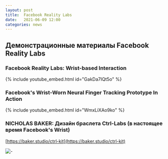 ```yaml
---
layout: post
title:  Facebook Reality Labs
date:   2021-06-09 12:00
categories: news
---
```

## Демонстрационные материалы Facebook Reality Labs

### Facebook Reality Labs: Wrist-based Interaction

{% include youtube_embed.html id="GakDa7IQt5o" %}


### Facebook's Wrist-Worn Neural Finger Tracking Prototype In Action

{% include youtube_embed.html id="WmxLiXAo9ko" %}


### NICHOLAS BAKER: Дизайн браслета Ctrl-Labs (в настоящее время Facebook's Wrist)

[https://baker.studio/ctrl-kit](https://baker.studio/ctrl-kit)

![-](https://images.squarespace-cdn.com/content/v1/58640e3b8419c25775576c59/1579195369911-RKH1QOX6ZEB3DTDCRI4B/ke17ZwdGBToddI8pDm48kPTrHXgsMrSIMwe6YW3w1AZ7gQa3H78H3Y0txjaiv_0fDoOvxcdMmMKkDsyUqMSsMWxHk725yiiHCCLfrh8O1z4YTzHvnKhyp6Da-NYroOW3ZGjoBKy3azqku80C789l0p52bY8kZn6Mpkp9xtPUVLhvLurswpbKwwoDWqBh58NLxQZMhB36LmtxTXHHtLwR3w/CTRL-kit-CTRL-labs-float-family?format=600w)



